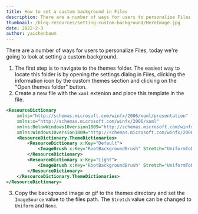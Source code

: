 ```yaml
---
title: How to set a custom background in Files
description: There are a number of ways for users to personalize Files, today we're going to look at setting a custom background
thumbnail: /blog-resources/setting-custom-background/HeroImage.jpg
date: 2022-2-3
author: yaichenbaum
---
```


There are a number of ways for users to personalize Files, today we're going to look at setting a custom background.
1. The first step is to navigate to the themes folder. The easiest way to locate this folder is by opening the settings dialog in Files, clicking the information icon by the custom themes section and clicking on the "Open themes folder" button. 
2.  Create a new file with the `xaml` extenion and place this template in the file.

```xml
<ResourceDictionary
    xmlns="http://schemas.microsoft.com/winfx/2006/xaml/presentation"
    xmlns:x="http://schemas.microsoft.com/winfx/2006/xaml"
    xmlns:BelowWindows10version1809="http://schemas.microsoft.com/winfx/2006/xaml/presentation?IsApiContractNotPresent(Windows.Foundation.UniversalApiContract, 7)"
    xmlns:Windows10version1809="http://schemas.microsoft.com/winfx/2006/xaml/presentation?IsApiContractPresent(Windows.Foundation.UniversalApiContract, 7)">
    <ResourceDictionary.ThemeDictionaries>
        <ResourceDictionary x:Key="Default">
            <ImageBrush x:Key="RootBackgroundBrush" Stretch="UniformToFill" Opacity="1" ImageSource="" />
        </ResourceDictionary>
        <ResourceDictionary x:Key="Light">
            <ImageBrush x:Key="RootBackgroundBrush" Stretch="UniformToFill" Opacity="1" ImageSource="" />
        </ResourceDictionary>
    </ResourceDictionary.ThemeDictionaries>
</ResourceDictionary>
```

3. Copy the background image or gif to the themes directory and set the `ImageSource` value to the files path. The `Stretch` value can be changed to `Uniform` and `None`.

